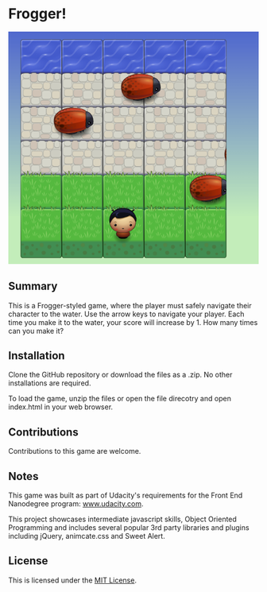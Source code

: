 
# Frogger!

![Frogger Game Image](images/frogger.png)

## Summary
This is a Frogger-styled game, where the player must safely navigate their character to the water. Use the arrow keys to navigate your player. Each time you make it to the water, your score will increase by 1. How many times can you make it?

## Installation
Clone the GitHub repository or download the files as a .zip. No other installations are required.

To load the game, unzip the files or open the file direcotry and open index.html in your web browser.

## Contributions
Contributions to this game are welcome.

## Notes
This game was built as part of Udacity's requirements for the Front End Nanodegree program: www.udacity.com.

This project showcases intermediate javascript skills, Object Oriented Programming and includes several popular 3rd party libraries and plugins including jQuery, animcate.css and Sweet Alert. 

## License
This is licensed under the [MIT License](https://opensource.org/licenses/MIT).